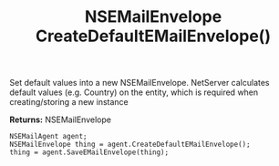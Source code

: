 ﻿---
uid: crmscript_ref_NSEMailAgent_CreateDefaultEMailEnvelope
title: NSEMailEnvelope CreateDefaultEMailEnvelope()
intellisense: NSEMailAgent.CreateDefaultEMailEnvelope
keywords: NSEMailAgent, CreateDefaultEMailEnvelope
so.topic: reference
---
	  
Set default values into a new NSEMailEnvelope.
NetServer calculates default values (e.g. Country) on the entity, which is required when creating/storing a new instance
	  
**Returns:** NSEMailEnvelope

```crmscript
NSEMailAgent agent;
NSEMailEnvelope thing = agent.CreateDefaultEMailEnvelope();
thing = agent.SaveEMailEnvelope(thing);
```

